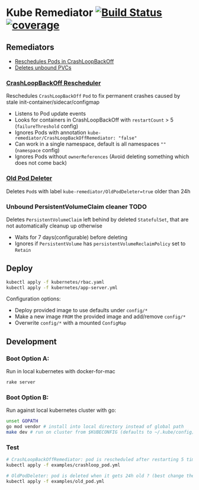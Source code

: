 # Kube Remediator [![Build Status](https://travis-ci.com/aksgithub/kube_remediator.svg)](https://travis-ci.com/aksgithub/kube_remediator) [![coverage](https://img.shields.io/badge/coverage-100%25-success.svg)](https://github.com/aksgithub/kube_remediator)


## Remediators
- [Reschedules Pods in CrashLoopBackOff](#crashloopbackoff-rescheduler)
- [Deletes unbound PVCs](#unbound-persistentvolumeclaim-cleaner)


### [CrashLoopBackOff Rescheduler](pkg/remediator/crashloopbackoffrescheduler.go)

Reschedules `CrashLoopBackOff` `Pod` to fix permanent crashes caused by stale init-container/sidecar/configmap 

- Listens to Pod update events
- Looks for containers in CrashLoopBackOff with `restartCount` > 5 (`failureThreshold` config)
- Ignores Pods with annotation `kube-remediator/CrashLoopBackOffRemediator: "false"`
- Can work in a single namespace, default is all namespaces `""` (`namespace` config)
- Ignores Pods without `ownerReferences` (Avoid deleting something which does not come back)


### [Old Pod Deleter](pkg/remediator/oldpoddeleter.go)

Deletes `Pod`s with label `kube-remediator/OldPodDeleter=true` older than 24h


### Unbound PersistentVolumeClaim cleaner TODO

Deletes `PersistentVolumeClaim` left behind by deleted `StatefulSet`, that are not automatically cleanup up otherwise

- Waits for 7 days(configurable) before deleting
- Ignores if `PersistentVolume` has `persistentVolumeReclaimPolicy` set to `Retain`


## Deploy

```bash
kubectl apply -f kubernetes/rbac.yaml
kubectl apply -f kubernetes/app-server.yml
```

Configuration options:
- Deploy provided image to use defaults under `config/*`
- Make a new image `FROM` the provided image and add/remove `config/*`
- Overwrite `config/*` with a mounted `ConfigMap`


## Development

### Boot Option A:

Run in local kubernetes with docker-for-mac

```bash
rake server
```

### Boot Option B:

Run against local kubernetes cluster with go:

```bash
unset GOPATH
go mod vendor # install into local directory instead of global path
make dev # run on cluster from $KUBECONFIG (defaults to ~/.kube/config)
```

### Test

```bash
# CrashLoopBackOffRemediator: pod is rescheduled after restarting 5 times ?
kubectl apply -f examples/crashloop_pod.yml

# OldPodDeleter: pod is deleted when it gets 24h old ? (best change the 24h in the code to 1min)
kubectl apply -f examples/old_pod.yml
```

